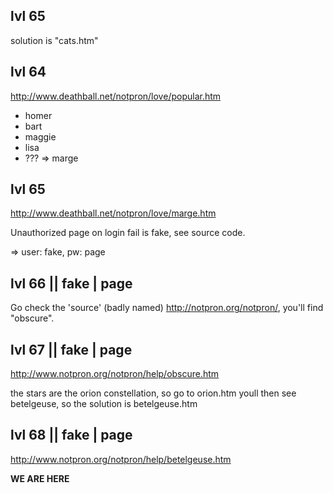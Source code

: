## lvl 65
solution is "cats.htm"

## lvl 64
http://www.deathball.net/notpron/love/popular.htm
- homer
- bart
- maggie
- lisa
- ??? => marge

## lvl 65
http://www.deathball.net/notpron/love/marge.htm

Unauthorized page on login fail is fake, see source code.

=> user: fake, pw: page

## lvl 66 || fake | page
Go check the 'source' (badly named) http://notpron.org/notpron/, you'll find
"obscure".

## lvl 67 || fake | page
http://www.notpron.org/notpron/help/obscure.htm

the stars are the orion constellation, so go to orion.htm
youll then see betelgeuse, so the solution is betelgeuse.htm

## lvl 68 || fake | page
http://www.notpron.org/notpron/help/betelgeuse.htm

**WE ARE HERE**
